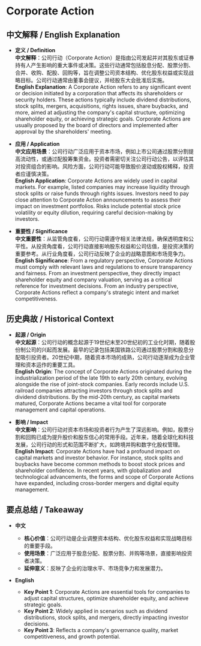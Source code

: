 # Corporate Action

## 中文解释 / English Explanation

* **定义 / Definition**  
  **中文解释**：公司行动（Corporate Action）是指由公司发起并对其股东或证券持有人产生影响的重大事件或决策。这些行动通常包括股息分配、股票分割、合并、收购、配股、回购等，旨在调整公司资本结构、优化股东权益或实现战略目标。公司行动通常由董事会提议，并经股东大会批准后实施。  
  **English Explanation**: A Corporate Action refers to any significant event or decision initiated by a corporation that affects its shareholders or security holders. These actions typically include dividend distributions, stock splits, mergers, acquisitions, rights issues, share buybacks, and more, aimed at adjusting the company's capital structure, optimizing shareholder equity, or achieving strategic goals. Corporate Actions are usually proposed by the board of directors and implemented after approval by the shareholders' meeting.

* **应用 / Application**  
  **中文应用场景**：公司行动广泛应用于资本市场，例如上市公司通过股票分割提高流动性，或通过配股筹集资金。投资者需密切关注公司行动公告，以评估其对投资组合的影响。风险方面，公司行动可能导致股价波动或股权稀释，投资者应谨慎决策。  
  **English Application**: Corporate Actions are widely used in capital markets. For example, listed companies may increase liquidity through stock splits or raise funds through rights issues. Investors need to pay close attention to Corporate Action announcements to assess their impact on investment portfolios. Risks include potential stock price volatility or equity dilution, requiring careful decision-making by investors.

* **重要性 / Significance**  
  **中文重要性**：从监管角度看，公司行动需遵守相关法律法规，确保透明度和公平性。从投资角度看，公司行动直接影响股东权益和公司估值，是投资决策的重要参考。从行业角度看，公司行动反映了企业的战略意图和市场竞争力。  
  **English Significance**: From a regulatory perspective, Corporate Actions must comply with relevant laws and regulations to ensure transparency and fairness. From an investment perspective, they directly impact shareholder equity and company valuation, serving as a critical reference for investment decisions. From an industry perspective, Corporate Actions reflect a company's strategic intent and market competitiveness.

## 历史典故 / Historical Context

* **起源 / Origin**  
  **中文起源**：公司行动的概念起源于19世纪末至20世纪初的工业化时期，随着股份制公司的兴起而发展。最早的记录包括美国铁路公司通过股票分割和股息分配吸引投资者。20世纪中期，随着资本市场的成熟，公司行动逐渐成为企业管理和资本运作的重要工具。  
  **English Origin**: The concept of Corporate Actions originated during the industrialization period of the late 19th to early 20th century, evolving alongside the rise of joint-stock companies. Early records include U.S. railroad companies attracting investors through stock splits and dividend distributions. By the mid-20th century, as capital markets matured, Corporate Actions became a vital tool for corporate management and capital operations.

* **影响 / Impact**  
  **中文影响**：公司行动对资本市场和投资者行为产生了深远影响。例如，股票分割和回购已成为提升股价和股东信心的常用手段。近年来，随着全球化和科技发展，公司行动的形式和范围不断扩大，如跨境并购和数字化股权管理。  
  **English Impact**: Corporate Actions have had a profound impact on capital markets and investor behavior. For instance, stock splits and buybacks have become common methods to boost stock prices and shareholder confidence. In recent years, with globalization and technological advancements, the forms and scope of Corporate Actions have expanded, including cross-border mergers and digital equity management.

## 要点总结 / Takeaway

* **中文**  
  - **核心价值**：公司行动是企业调整资本结构、优化股东权益和实现战略目标的重要手段。  
  - **使用场景**：广泛应用于股息分配、股票分割、并购等场景，直接影响投资者决策。  
  - **延伸意义**：反映了企业的治理水平、市场竞争力和发展潜力。

* **English**  
  - **Key Point 1**: Corporate Actions are essential tools for companies to adjust capital structures, optimize shareholder equity, and achieve strategic goals.  
  - **Key Point 2**: Widely applied in scenarios such as dividend distributions, stock splits, and mergers, directly impacting investor decisions.  
  - **Key Point 3**: Reflects a company's governance quality, market competitiveness, and growth potential.